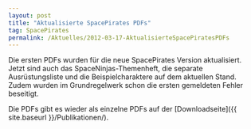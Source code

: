 ```yaml
---
layout: post
title: "Aktualisierte SpacePirates PDFs"
tag: SpacePirates
permalink: /Aktuelles/2012-03-17-AktualisierteSpacePiratesPDFs
---
```


Die ersten PDFs wurden für die neue SpacePirates Version aktualisiert. Jetzt sind auch das SpaceNinjas-Themenheft, die separate Ausrüstungsliste und die Beispielcharaktere auf dem aktuellen Stand. Zudem wurden im Grundregelwerk schon die ersten gemeldeten Fehler beseitigt.

Die PDFs gibt es wieder als einzelne PDFs auf der [Downloadseite]({{ site.baseurl }}/Publikationen/).
